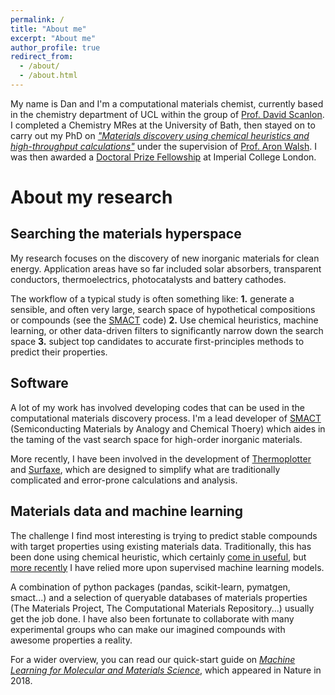 ```yaml
---
permalink: /
title: "About me"
excerpt: "About me"
author_profile: true
redirect_from: 
  - /about/
  - /about.html
---
```


My name is Dan and I'm a computational materials chemist, currently based in the chemistry department of UCL within the group of [Prof. David Scanlon](http://davidscanlon.com). I completed a Chemistry MRes at the University of Bath, then stayed on to carry out my PhD on [_"Materials discovery using chemical heuristics and high-throughput calculations"_](https://dandavies99.github.io/files/my_thesis.pdf) under the supervision of [Prof. Aron Walsh](https://wmd-group.github.io). I was then awarded a [Doctoral Prize Fellowship](https://epsrc.ukri.org/skills/students/dta/doctoralprize/) at Imperial College London. 

About my research
======

Searching the materials hyperspace
------

My research focuses on the discovery of new inorganic materials for clean energy. Application areas have so far included solar absorbers, transparent conductors, thermoelectrics, photocatalysts and battery cathodes. 

The workflow of a typical study is often something like: **1.** generate a sensible, and often very large, search space of hypothetical compositions or compounds (see the [SMACT](https://github.com/wmd-group/smact) code) **2.** Use chemical heuristics, machine learning, or other data-driven filters to significantly narrow down the search space **3.** subject top candidates to accurate first-principles methods to predict their properties.

Software
-----

A lot of my work has involved developing codes that can be used in the computational materials discovery process. I'm a lead developer of [SMACT](https://github.com/wmd-group/smact) (Semiconducting Materials by Analogy and Chemical Thoery) which aides in the taming of the vast search space for high-order inorganic materials. 

More recently, I have been involved in the development of [Thermoplotter](https://github.com/SMTG-UCL/ThermoPlotter) and [Surfaxe](https://github.com/SMTG-UCL/Surfaxe), which are designed to simplify what are traditionally complicated and error-prone calculations and analysis.  

Materials data and machine learning
---

The challenge I find most interesting is trying to predict stable compounds with target properties using existing materials data. Traditionally, this has been done using chemical heuristic, which certainly [come in useful](https://dandavies99.github.io/publication/2018_chemsci), but [more recently](https://dandavies99.github.io/publication/2019_chemmater) I have relied more upon supervised machine learning models.

A combination of python packages (pandas, scikit-learn, pymatgen, smact...) and a selection of queryable databases of materials properties (The Materials Project, The Computational Materials Repository...) usually get the job done. I have also been fortunate to collaborate with many experimental groups who can make our imagined compounds with awesome properties a reality. 

For a wider overview, you can read our quick-start guide on [_Machine Learning for Molecular and Materials Science_](https://dandavies99.github.io/publication/2018_nature), which appeared in Nature in 2018. 


